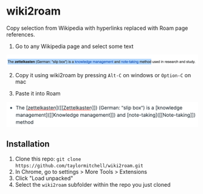 # wiki2roam

Copy selection from Wikipedia with hyperlinks replaced with Roam page references.

1. Go to any Wikipedia page and select some text

![](images/wiki_select.png)

2. Copy it using wiki2roam by pressing `Alt-C` on windows or `Option-C` on mac

3. Paste it into Roam

![](images/roam_paste.png)


## Installation

1. Clone this repo: `git clone https://github.com/taylormitchell/wiki2roam.git`
2. In Chrome, go to settings > More Tools > Extensions
3. Click "Load unpacked"
3. Select the `wiki2roam` subfolder within the repo you just cloned
